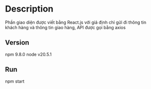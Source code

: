 # Description

Phần giao diện được viết bằng React.js với giả định chỉ gửi đi thông tin khách hàng và thông tin giao hàng, API được gọi bằng axios

## Version
npm 9.8.0
node v20.5.1

## Run
npm start
